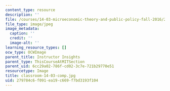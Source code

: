 ```yaml
---
content_type: resource
description: ''
file: /courses/14-03-microeconomic-theory-and-public-policy-fall-2016/279784c6f091ea19c669f7bd3193f104_classroom-14-03-comp.jpg
file_type: image/jpeg
image_metadata:
  caption: ''
  credit: ''
  image-alt: ''
learning_resource_types: []
ocw_type: OCWImage
parent_title: Instructor Insights
parent_type: ThisCourseAtMITSection
parent_uid: 6cc29a02-786f-cd02-3c7e-721b29770e51
resourcetype: Image
title: classroom-14-03-comp.jpg
uid: 279784c6-f091-ea19-c669-f7bd3193f104
---
```

